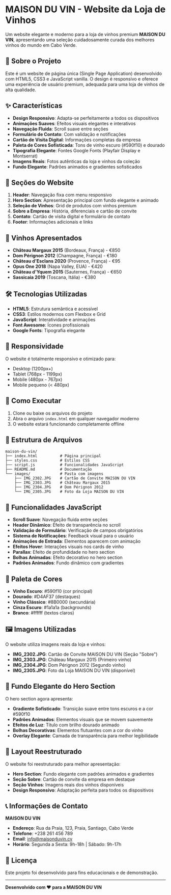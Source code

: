 # MAISON DU VIN - Website da Loja de Vinhos

Um website elegante e moderno para a loja de vinhos premium **MAISON DU VIN**, apresentando uma seleção cuidadosamente curada dos melhores vinhos do mundo em Cabo Verde.

## 🍷 Sobre o Projeto

Este é um website de página única (Single Page Application) desenvolvido com HTML5, CSS3 e JavaScript vanilla. O design é responsivo e oferece uma experiência de usuário premium, adequada para uma loja de vinhos de alta qualidade.

## ✨ Características

- **Design Responsivo**: Adapta-se perfeitamente a todos os dispositivos
- **Animações Suaves**: Efeitos visuais elegantes e interativos
- **Navegação Fluida**: Scroll suave entre seções
- **Formulário de Contato**: Com validação e notificações
- **Cartão de Visita Digital**: Informações completas da empresa
- **Paleta de Cores Sofisticada**: Tons de vinho escuro (#590f10) e dourado
- **Tipografia Elegante**: Fontes Google Fonts (Playfair Display e Montserrat)
- **Imagens Reais**: Fotos autênticas da loja e vinhos da coleção
- **Fundo Elegante**: Padrões animados e gradientes sofisticados

## 🎨 Seções do Website

1. **Header**: Navegação fixa com menu responsivo
2. **Hero Section**: Apresentação principal com fundo elegante e animado
3. **Seleção de Vinhos**: Grid de produtos com vinhos premium
4. **Sobre a Empresa**: História, diferenciais e cartão de convite
5. **Contato**: Cartão de visita digital e formulário de contato
6. **Footer**: Informações adicionais e links

## 🍇 Vinhos Apresentados

- **Château Margaux 2015** (Bordeaux, França) - €850
- **Dom Pérignon 2012** (Champagne, França) - €180
- **Château d'Esclans 2020** (Provence, França) - €95
- **Opus One 2018** (Napa Valley, EUA) - €420
- **Château d'Yquem 2015** (Sauternes, França) - €650
- **Sassicaia 2019** (Toscana, Itália) - €380

## 🛠️ Tecnologias Utilizadas

- **HTML5**: Estrutura semântica e acessível
- **CSS3**: Estilos modernos com Flexbox e Grid
- **JavaScript**: Interatividade e animações
- **Font Awesome**: Ícones profissionais
- **Google Fonts**: Tipografia elegante

## 📱 Responsividade

O website é totalmente responsivo e otimizado para:
- Desktop (1200px+)
- Tablet (768px - 1199px)
- Mobile (480px - 767px)
- Mobile pequeno (< 480px)

## 🚀 Como Executar

1. Clone ou baixe os arquivos do projeto
2. Abra o arquivo `index.html` em qualquer navegador moderno
3. O website estará funcionando completamente offline

## 📁 Estrutura de Arquivos

```
maison-du-vin/
├── index.html          # Página principal
├── styles.css          # Estilos CSS
├── script.js           # Funcionalidades JavaScript
├── README.md           # Documentação
└── images/             # Pasta com imagens
    ├── IMG_2302.JPG    # Cartão de Convite MAISON DU VIN
    ├── IMG_2303.JPG    # Château Margaux 2015
    ├── IMG_2304.JPG    # Dom Pérignon 2012
    └── IMG_2305.JPG    # Foto da Loja MAISON DU VIN
```

## 🎯 Funcionalidades JavaScript

- **Scroll Suave**: Navegação fluida entre seções
- **Header Dinâmico**: Efeito de transparência no scroll
- **Validação de Formulário**: Verificação de campos obrigatórios
- **Sistema de Notificações**: Feedback visual para o usuário
- **Animações de Entrada**: Elementos aparecem com animação
- **Efeitos Hover**: Interações visuais nos cards de vinho
- **Parallax**: Efeito de profundidade no hero section
- **Bolhas Animadas**: Efeito decorativo no hero section
- **Padrões Animados**: Fundo dinâmico com gradientes

## 🎨 Paleta de Cores

- **Vinho Escuro**: #590f10 (cor principal)
- **Dourado**: #D4AF37 (destaques)
- **Vinho Clássico**: #8B0000 (secundária)
- **Cinza Escuro**: #1a1a1a (backgrounds)
- **Branco**: #ffffff (textos claros)

## 🖼️ Imagens Utilizadas

O website utiliza imagens reais da loja e vinhos:
- **IMG_2302.JPG**: Cartão de Convite MAISON DU VIN (Seção "Sobre")
- **IMG_2303.JPG**: Château Margaux 2015 (Primeiro vinho)
- **IMG_2304.JPG**: Dom Pérignon 2012 (Segundo vinho)
- **IMG_2305.JPG**: Foto da Loja MAISON DU VIN (disponível)

## 🎨 Fundo Elegante do Hero Section

O hero section agora apresenta:
- **Gradiente Sofisticado**: Transição suave entre tons escuros e a cor #590f10
- **Padrões Animados**: Elementos visuais que se movem suavemente
- **Efeitos de Luz**: Título com brilho dourado animado
- **Bolhas Decorativas**: Elementos flutuantes com a cor do vinho
- **Overlay Elegante**: Camada de transparência para melhor legibilidade

## 🏢 Layout Reestruturado

O website foi reestruturado para melhor apresentação:
- **Hero Section**: Fundo elegante com padrões animados e gradientes
- **Seção Sobre**: Cartão de convite da empresa em destaque
- **Seção Vinhos**: Imagens reais dos vinhos disponíveis
- **Design Responsivo**: Adaptação perfeita para todos os dispositivos

## 📞 Informações de Contato

**MAISON DU VIN**
- **Endereço**: Rua da Praia, 123, Praia, Santiago, Cabo Verde
- **Telefone**: +238 261 456 789
- **Email**: info@maisonduvin.cv
- **Horário**: Segunda a Sexta: 9h-18h | Sábado: 9h-17h

## 📄 Licença

Este projeto foi desenvolvido para fins educacionais e de demonstração.

---

**Desenvolvido com ❤️ para a MAISON DU VIN** 
